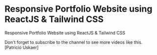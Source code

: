 # Responsive Portfolio Website using ReactJS & Tailwind CSS

 Responsive Portfolio Website using ReactJS & Tailwind CSS

Don't forget to subscribe to the channel to see more videos like this. [Patricio Uskaer]
